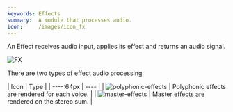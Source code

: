 ```yaml
---
keywords: Effects
summary:  A module that processes audio.
icon:     /images/icon_fx
---
```


An Effect receives audio input, applies its effect and returns an audio signal.  

![FX](/images/custom/fx.svg:700px) 


There are two types of effect audio processing:

| Icon | Type |
| ----:64px | ---- |
| ![polyphonic-effects](/images/icon_polyphonic-effects:32px) | Polyphonic effects are rendered for each voice. |
| ![master-effects](/images/icon_master-effects:32px) | Master effects are rendered on the stereo sum. | 

